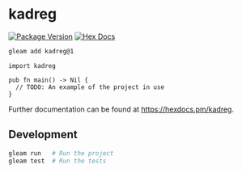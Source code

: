 # kadreg

[![Package Version](https://img.shields.io/hexpm/v/kadreg)](https://hex.pm/packages/kadreg)
[![Hex Docs](https://img.shields.io/badge/hex-docs-ffaff3)](https://hexdocs.pm/kadreg/)

```sh
gleam add kadreg@1
```
```gleam
import kadreg

pub fn main() -> Nil {
  // TODO: An example of the project in use
}
```

Further documentation can be found at <https://hexdocs.pm/kadreg>.

## Development

```sh
gleam run   # Run the project
gleam test  # Run the tests
```

